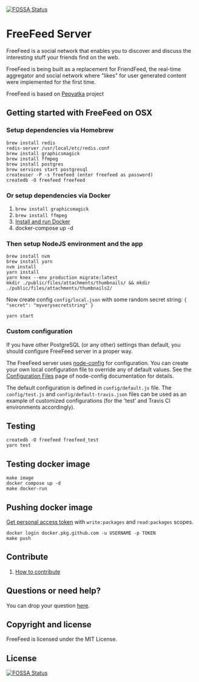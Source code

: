[![FOSSA Status](https://app.fossa.io/api/projects/git%2Bgithub.com%2FFreeFeed%2Ffreefeed-server.svg?type=shield)](https://app.fossa.io/projects/git%2Bgithub.com%2FFreeFeed%2Ffreefeed-server?ref=badge_shield)

# FreeFeed Server

FreeFeed is a social network that enables you to discover and discuss the interesting
stuff your friends find on the web.

FreeFeed is being built as a replacement for FriendFeed, the real-time aggregator and social network
where "likes" for user generated content were implemented for the first time.

FreeFeed is based on [Pepyatka](https://github.com/pepyatka/pepyatka-server/) project

## Getting started with FreeFeed on OSX

### Setup dependencies via Homebrew

```
brew install redis
redis-server /usr/local/etc/redis.conf
brew install graphicsmagick
brew install ffmpeg
brew install postgres
brew services start postgresql
createuser -P -s freefeed (enter freefeed as password)
createdb -O freefeed freefeed
```

### Or setup dependencies via Docker

1. `brew install graphicsmagick`
1. `brew install ffmpeg`
1. [Install and run Docker](https://www.docker.com/get-started)
1. docker-compose up -d

### Then setup NodeJS environment and the app

```
brew install nvm
brew install yarn
nvm install
yarn install
yarn knex --env production migrate:latest
mkdir ./public/files/attachments/thumbnails/ && mkdir ./public/files/attachments/thumbnails2/
```

Now create config `config/local.json` with some random secret string: `{ "secret": "myverysecretstring" }`

```
yarn start
```

### Custom configuration

If you have other PostgreSQL (or any other) settings than default, you should configure FreeFeed server in a proper way.

The FreeFeed server uses [node-config](https://github.com/lorenwest/node-config) for configuration. You can create your own local configuration file to override any of default values. See the [Configuration Files](https://github.com/lorenwest/node-config/wiki/Configuration-Files) page of node-config documentation for details.

The default configuration is defined in `config/default.js` file. The `config/test.js` and `config/default-travis.json` files can be used as an example of customized configurations (for the 'test' and Travis CI environments accordingly).

## Testing

```
createdb -O freefeed freefeed_test
yarn test
```

## Testing docker image

```
make image
docker compose up -d
make docker-run
```

## Pushing docker image

[Get personal access token](https://github.com/settings/tokens) with `write:packages` and `read:packages` scopes.

```
docker login docker.pkg.github.com -u USERNAME -p TOKEN
make push
```

## Contribute

1. [How to contribute](https://freefeed.net/dev)

## Questions or need help?

You can drop your question [here](https://freefeed.net/support).

## Copyright and license

FreeFeed is licensed under the MIT License.

## License

[![FOSSA Status](https://app.fossa.io/api/projects/git%2Bgithub.com%2FFreeFeed%2Ffreefeed-server.svg?type=large)](https://app.fossa.io/projects/git%2Bgithub.com%2FFreeFeed%2Ffreefeed-server?ref=badge_large)

